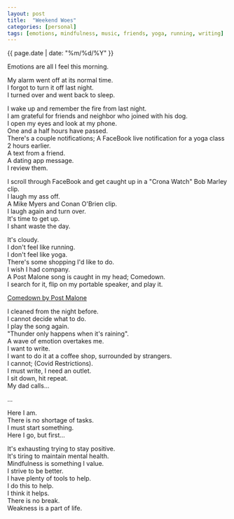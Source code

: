 ```yaml
---
layout: post
title:  "Weekend Woes"
categories: [personal]
tags: [emotions, mindfulness, music, friends, yoga, running, writing]
---
```

{{ page.date | date: "%m/%d/%Y" }}
 
Emotions are all I feel this morning.  
 
My alarm went off at its normal time.  
I forgot to turn it off last night.  
I turned over and went back to sleep.
 
I wake up and remember the fire from last night.  
I am grateful for friends and neighbor who joined with his dog.  
I open my eyes and look at my phone.  
One and a half hours have passed.  
There's a couple notifications;
A FaceBook live notification for a yoga class 2 hours earlier.  
A text from a friend.  
A dating app message.  
I review them.
 
I scroll through FaceBook and get caught up in a "Crona Watch" Bob Marley clip.  
I laugh my ass off.  
A Mike Myers and Conan O'Brien clip.  
I laugh again and turn over.  
It's time to get up.  
I shant waste the day.  
 
It's cloudy.  
I don't feel like running.  
I don't feel like yoga.  
There's some shopping I'd like to do.  
I wish I had company.  
A Post Malone song is caught in my head;   Comedown.   
I search for it, flip on my portable speaker, and play it.
 
[Comedown by Post Malone](https://www.youtube.com/watch?v=TlWHy4vi67M "Comedown Video")
 
I cleaned from the night before.  
I cannot decide what to do.  
I play the song again.  
"Thunder only happens when it's raining".  
A wave of emotion overtakes me.  
I want to write.  
I want to do it at a coffee shop, surrounded by strangers.  
I cannot; (Covid Restrictions).  
I must write, I need an outlet.  
I sit down, hit repeat.  
My dad calls...  
 
...  

Here I am.  
There is no shortage of tasks.  
I must start something.  
Here I go, but first...
 
It's exhausting trying to stay positive.  
It's tiring to maintain mental health.  
Mindfulness is something I value.  
I strive to be better.  
I have plenty of tools to help.  
I do this to help.  
I think it helps.  
There is no break.  
Weakness is a part of life.  
 